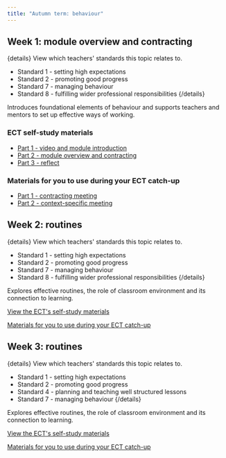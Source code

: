 ```yaml
---
title: "Autumn term: behaviour"
---
```


## Week 1: module overview and contracting

{details}
View which teachers' standards this topic relates to.

* Standard 1 - setting high expectations
* Standard 2 - promoting good progress
* Standard 7 - managing behaviour
* Standard 8 - fulfilling wider professional responsibilities
{/details}

Introduces foundational elements of behaviour and supports teachers and mentors to set up effective ways of working.

### ECT self-study materials

* [Part 1 - video and module introduction](/ambition/year-one-behaviour/week-1-ect-part-1)
* [Part 2 - module overview and contracting](/ambition/year-one-behaviour/week-1-ect-part-1)
* [Part 3 - reflect](/ambition/year-one-behaviour/week-1-ect-part-3)

### Materials for you to use during your ECT catch-up

* [Part 1 - contracting meeting](/ambition/year-one-behaviour/week-1-mentor-part-1)
* [Part 2 - context-specific meeting](/ambition/year-one-behaviour/week-1-mentor-part-2)

## Week 2: routines

{details}
View which teachers' standards this topic relates to.

* Standard 1 - setting high expectations
* Standard 2 - promoting good progress
* Standard 7 - managing behaviour
* Standard 8 - fulfilling wider professional responsibilities
{/details}

Explores effective routines, the role of classroom environment and its connection to learning.

[View the ECT's self-study materials](/ambition/year-one-behaviour/week-2-ect)

[Materials for you to use during your ECT catch-up](/ambition/year-one-behaviour/week-2-mentor)

## Week 3: routines

{details}
View which teachers' standards this topic relates to.

* Standard 1 - setting high expectations
* Standard 2 - promoting good progress
* Standard 4 - planning and teaching well structured lessons
* Standard 7 - managing behaviour
{/details}

Explores effective routines, the role of classroom environment and its connection to learning.

[View the ECT's self-study materials](/ambition/year-one-behaviour/week-3-ect)

[Materials for you to use during your ECT catch-up](/ambition/year-one-behaviour/week-3-mentor)
